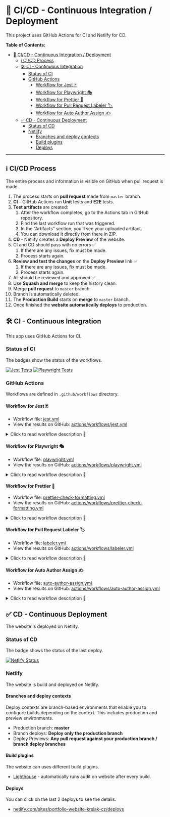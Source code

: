 # 🚀 CI/CD - Continuous Integration / Deployment

This project uses GitHub Actions for CI and Netlify for CD.

**Table of Contents:**

- [🚀 CI/CD - Continuous Integration / Deployment](#-cicd---continuous-integration--deployment)
  - [ℹ️ CI/CD Process](#ℹ️-cicd-process)
  - [🛠️ CI - Continuous Integration](#️-ci---continuous-integration)
    - [Status of CI](#status-of-ci)
    - [GitHub Actions](#github-actions)
      - [Workflow for Jest 🃏](#workflow-for-jest-)
      - [Workflow for Playwright 🎭](#workflow-for-playwright-)
      - [Workflow for Prettier 🎨](#workflow-for-prettier-)
      - [Workflow for Pull Request Labeler 🏷️](#workflow-for-pull-request-labeler-️)
      - [Workflow for Auto Author Assign ✍️](#workflow-for-auto-author-assign-️)
  - [✅ CD - Continuous Deployment](#-cd---continuous-deployment)
    - [Status of CD](#status-of-cd)
    - [Netlify](#netlify)
      - [Branches and deploy contexts](#branches-and-deploy-contexts)
      - [Build plugins](#build-plugins)
      - [Deploys](#deploys)

---

## ℹ️ CI/CD Process

The entire process and information is visible on GitHub when pull request is made.

1. The process starts on **pull request** made from `master` branch.
2. **CI** - GitHub Actions run **Unit** tests and **E2E** tests.
3. **Test artifacts** are created:
   1. After the workflow completes, go to the Actions tab in GitHub repository.
   2. Find the last workflow run that was triggered.
   3. In the “Artifacts” section, you’ll see your uploaded artifact.
   4. You can download it directly from there in ZIP.
4. **CD** - Netlify creates a **Deploy Preview** of the website.
5. CI and CD should pass with no errors ✅
   1. If there are any issues, fix must be made.
   2. Process starts again.
6. **Review and test the changes** on the **Deploy Preview** link ✅
   1. If there are any issues, fix must be made.
   2. Process starts again.
7. All should be reviewed and approved ✅
8. Use **Squash and merge** to keep the history clean.
9. Merge **pull request** to `master` branch.
10. Branch is automatically deleted.
11. The **Production Build** starts on **merge** to `master` branch.
12. Once finished the **website automatically deploys** to production.

## 🛠️ CI - Continuous Integration

This app uses GitHub Actions for CI.

### Status of CI

The badges show the status of the workflows.

[![Jest Tests](https://github.com/krsiakdaniel/portfolio-website-krsiak-cz/actions/workflows/jest.yml/badge.svg)](https://github.com/krsiakdaniel/portfolio-website-krsiak-cz/actions/workflows/jest.yml) [![Playwright Tests](https://github.com/krsiakdaniel/portfolio-website-krsiak-cz/actions/workflows/playwright.yml/badge.svg)](https://github.com/krsiakdaniel/portfolio-website-krsiak-cz/actions/workflows/playwright.yml)

### GitHub Actions

Workflows are defined in `.github/workflows` directory.

#### Workflow for Jest 🃏

- Workflow file: [jest.yml](.github/workflows/jest.yml)
- View the results on GitHub: [actions/workflows/jest.yml](https://github.com/krsiakdaniel/portfolio-website-krsiak-cz/actions/workflows/jest.yml)

<details>
<summary>Click to read workflow description 👀</summary>

---

This workflow is triggered:

- When a pull request is opened against the `master` branch.
- The workflow consists of a single job named `run-tests-jest`.
- The job is executed on the latest version of Ubuntu.

The `run-tests-jest` job follows these steps:

1. Checkout the repository using the `actions/checkout@v4` action.
2. Setup Node.js environment using the `actions/setup-node@v4` action with Node.js version 18.
3. It installs the dependencies of your project using `npm ci`. This command is similar to `npm install`, but it's designed to be used in automated environments such as this one.
4. Run JEST tests using `npm test`.
5. Upload the test report as an artifact:
   - Using the `actions/upload-artifact@v4` action.
   - This step is always executed regardless of the success or failure of previous steps.
   - The artifact is named `jest-report`
   - It is located at path `jest-report/`
   - It is retained for 7 days.

</details>

#### Workflow for Playwright 🎭

- Workflow file: [playwright.yml](.github/workflows/playwright.yml)
- View the results on GitHub: [actions/workflows/playwright.yml](https://github.com/krsiakdaniel/portfolio-website-krsiak-cz/actions/workflows/playwright.yml)

<details>
<summary>Click to read workflow description 👀</summary>

---

This workflow is triggered:

- When a pull request is opened against the `master` branch.
- The workflow consists of a single job named `run-tests-playwright`.
- The job is executed on the latest version of Ubuntu.

The `run-tests-playwright` job follows these steps:

1. Checkout the repository using the `actions/checkout@v4` action.
2. Setup Node.js environment using the `actions/setup-node@v4` action with Node.js version 18.
3. It installs the dependencies of your project using `npm ci`. This command is similar to `npm install`, but it's designed to be used in automated environments such as this one.
4. Install Playwright browsers using `npx playwright install --with-deps`.
5. Run Playwright tests using `npx playwright test`.
6. Upload the test report as an artifact:
   - Using the `actions/upload-artifact@v4` action.
   - This step is always executed regardless of the success or failure of previous steps.
   - The artifact is named `playwright-report`
   - It is located at path `playwright-report/`
   - It is retained for 7 days.

</details>

#### Workflow for Prettier 🎨

- Workflow file: [prettier-check-formatting.yml](.github/workflows/prettier-check-formatting.yml)
- View the results on GitHub: [actions/workflows/prettier-check-formatting.yml](https://github.com/krsiakdaniel/portfolio-website-krsiak-cz/actions/workflows/prettier-check-formatting.yml)

<details>
<summary>Click to read workflow description 👀</summary>

---

This workflow is triggered:

- When a pull request is opened against the `master` branch.
- The workflow consists of a single job named `run-prettier`.
- The job is executed on the latest version of Ubuntu.

The `run-prettier` job follows these steps:

1. Checkout the repository using the `actions/checkout@v4` action.
2. Setup Node.js environment using the `actions/setup-node@v4` action with Node.js version 20.
3. It installs the dependencies of your project using `npm ci`. This command is similar to `npm install`, but it's designed to be used in automated environments such as this one.
4. Run Prettier check using `npm run prettier:check`.

</details>

#### Workflow for Pull Request Labeler 🏷️

- Workflow file: [labeler.yml](.github/workflows/labeler.yml)
- View the results on GitHub: [actions/workflows/labeler.yml](https://github.com/krsiakdaniel/portfolio-website-krsiak-cz/actions/workflows/labeler.yml)

<details>
<summary>Click to read workflow description 👀</summary>

---

This workflow is triggered:

- When a pull request is opened against the `master` branch.

The `labeler` job follows these steps:

1. Checkout the repository using the `actions/checkout@v4` action.
2. Apply labels to the pull request using the `actions/labeler@v5` action with the configuration specified in `.github/labeler.yml`.

</details>

#### Workflow for Auto Author Assign ✍️

- Workflow file: [auto-author-assign.yml](.github/workflows/auto-author-assign.yml)
- View the results on GitHub: [actions/workflows/auto-author-assign.yml](https://github.com/krsiakdaniel/portfolio-website-krsiak-cz/actions/workflows/auto-author-assign.yml)

<details>
<summary>Click to read workflow description 👀</summary>

---

This workflow is triggered:

- When an issue is opened or reopened.
- When a pull request is opened or reopened against the `master` branch.

The `assign-author` job follows these steps:

1. Assign the author to the issue or pull request using the `toshimaru/auto-author-assign@v2.1.1` action.

</details>

## ✅ CD - Continuous Deployment

The website is deployed on Netlify.

### Status of CD

The badge shows the status of the last deploy.

[![Netlify Status](https://api.netlify.com/api/v1/badges/eb322254-0169-4941-9416-3806b0bd5be6/deploy-status)](https://app.netlify.com/sites/portfolio-website-krsiak-cz/deploys)

### Netlify

The website is build and deployed on Netlify.

#### Branches and deploy contexts

Deploy contexts are branch-based environments that enable you to configure builds depending on the context. This includes production and preview environments.

- Production branch: **master**
- Branch deploys: **Deploy only the production branch**
- Deploy Previews: **Any pull request against your production branch / branch deploy branches**

#### Build plugins

The website can uses different build plugins.

- [Lighthouse](https://developer.chrome.com/docs/lighthouse/overview) - automatically runs audit on website after every build.

#### Deploys

You can click on the last 2 deploys to see the details.

- [netlify.com/sites/portfolio-website-krsiak-cz/deploys](https://app.netlify.com/sites/portfolio-website-krsiak-cz/deploys)
